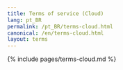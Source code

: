 ```yaml
---
title: Terms of service (Cloud) 
lang: pt_BR
permalink: /pt_BR/terms-cloud.html
canonical: /en/terms-cloud.html
layout: terms
---
```


{% include pages/terms-cloud.md %}
